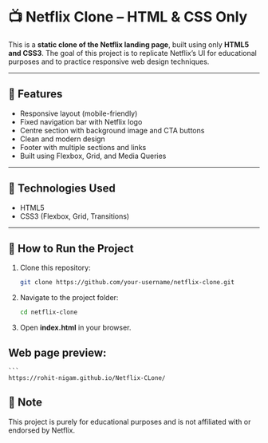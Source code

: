 # 📺 Netflix Clone – HTML & CSS Only

This is a **static clone of the Netflix landing page**, built using only **HTML5 and CSS3**. The goal of this project is to replicate Netflix’s UI for educational purposes and to practice responsive web design techniques.

---

## 🔧 Features

- Responsive layout (mobile-friendly)
- Fixed navigation bar with Netflix logo
- Centre section with background image and CTA buttons
- Clean and modern design
- Footer with multiple sections and links
- Built using Flexbox, Grid, and Media Queries

---

## 📁 Technologies Used

- HTML5
- CSS3 (Flexbox, Grid, Transitions)

---

## 🚀 How to Run the Project

1. Clone this repository:
   ```bash
   git clone https://github.com/your-username/netflix-clone.git
2. Navigate to the project folder:
   ```bash
   cd netflix-clone
3. Open **index.html** in your browser.

##  Web page preview:
    ```
    https://rohit-nigam.github.io/Netflix-CLone/

## 📌 Note
This project is purely for educational purposes and is not affiliated with or endorsed by Netflix.
